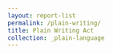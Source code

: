 ```yaml
---
layout: report-list
permalink: /plain-writing/
title: Plain Writing Act
collection: _plain-language
---
```

